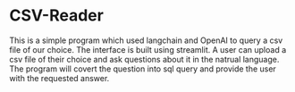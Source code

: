 # CSV-Reader
This is a simple program which used langchain and OpenAI to query a csv file of our choice. The interface is built using streamlit. A user can upload a csv file of their choice and ask questions about it in the natrual language. The program will covert the question into sql query and provide the user with the requested answer.
